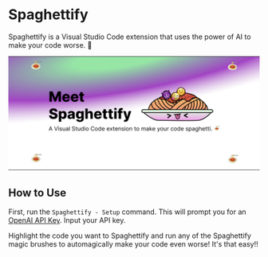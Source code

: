 # Spaghettify

Spaghettify is a Visual Studio Code extension that uses the power of AI to make your code worse. 🍝

![Spaghettify](doc2.png)

## How to Use

First, run the `Spaghettify - Setup` command. This will prompt you for an [OpenAI API Key](beta.openai.com/). Input your API key.

Highlight the code you want to Spaghettify and run any of the Spaghettify magic brushes to automagically make your code even worse! It's that easy!!
